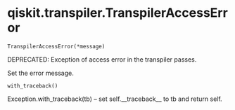 # qiskit.transpiler.TranspilerAccessError

<span id="undefined" />

`TranspilerAccessError(*message)`

DEPRECATED: Exception of access error in the transpiler passes.

Set the error message.

<span id="undefined" />

`with_traceback()`

Exception.with\_traceback(tb) – set self.\_\_traceback\_\_ to tb and return self.
